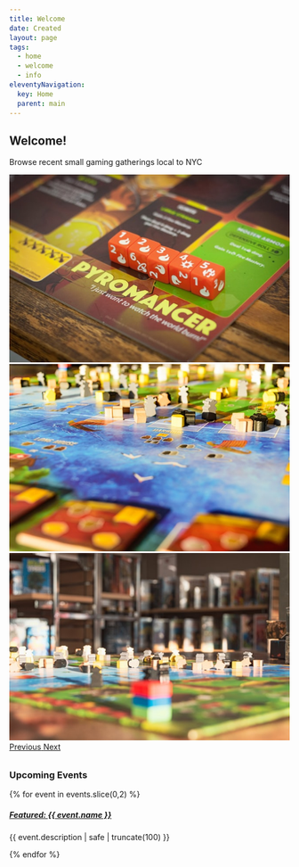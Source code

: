 ```yaml
---
title: Welcome
date: Created
layout: page
tags:
  - home
  - welcome
  - info
eleventyNavigation:
  key: Home
  parent: main
---
```

<!-- Photos by Ryan Wallace, Christopher Paul High on Unsplash -->
<div class="container">
  <div class="d-flex flex-column text-center">
    <h2 class="boldheader">Welcome!</h2>
    <p>Browse recent small gaming gatherings local to NYC</p>
  </div>
  <div class="d-flex justify-content-center">
    <div id="myCarousel" class="carousel slide w-75" data-ride="carousel">
      <div class="carousel-inner">
        <div class="carousel-item active">
          <img class="d-block w-100" src="images/boardgame1.jpg" alt="First slide">
        </div>
        <div class="carousel-item">
          <img class="d-block w-100" src="images/boardgame2.jpg" alt="Second slide"> 
        </div>
        <div class="carousel-item">
          <img class="d-block w-100" src="images/boardgame3.jpg" alt="Third slide">
        </div>
      </div>
      <a class="carousel-control-prev" href="#eventCarousel" role="button" data-slide="prev">
        <span class="carousel-control-prev-icon" aria-hidden="true"></span>
        <span class="sr-only">Previous</span>
      </a>
      <a class="carousel-control-next" href="#eventCarousel" role="button" data-slide="next">
        <span class="carousel-control-next-icon" aria-hidden="true"></span>
        <span class="sr-only">Next</span>
      </a>
    </div>
  </div>
  
  <h3 class="boldheader" style="margin-top:2rem">Upcoming Events</h3>
  {% for event in events.slice(0,2) %}
  <div class="row">
      <div class="col">
        <div class="card" style="width: 24rem;">
          <!-- <img src="..." class="card-img-top" alt="..."> -->
          <div class="card-body">
            <h5 class="card-title"><a href="/events/{{ event.group.urlname | slug }}-{{ event.id }}/" class="card-link">Featured: {{ event.name }}</a></h5>
            <p class="card-text">{{ event.description | safe | truncate(100) }}</p>
          </div>
        </div>
      </div>
  </div>
  {% endfor %}
  
</div>
